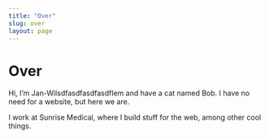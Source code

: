 ```yaml
---
title: "Over"
slug: over
layout: page
---
```


# Over

Hi, I’m Jan-Wilsdfasdfasdfasdflem and have a cat named Bob. I have no need for a website, but here we are.

I work at Sunrise Medical, where I build stuff for the web, among other cool things. 

